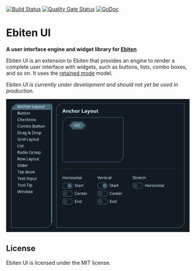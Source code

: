 [![Build Status](https://travis-ci.org/blizzy78/ebitenui.svg?branch=master)](https://travis-ci.org/blizzy78/ebitenui) [![Quality Gate Status](https://sonarcloud.io/api/project_badges/measure?project=blizzy78_ebitenui&metric=alert_status)](https://sonarcloud.io/dashboard?id=blizzy78_ebitenui) [![GoDoc](https://godoc.org/github.com/blizzy78/ebitenui?status.svg)](https://pkg.go.dev/github.com/blizzy78/ebitenui)


Ebiten UI
=========

**A user interface engine and widget library for [Ebiten]**

Ebiten UI is an extension to Ebiten that provides an engine to render a complete user interface
with widgets, such as buttons, lists, combo boxes, and so on. It uses the [retained mode] model.

*Ebiten UI is currently under development and should not yet be used in production.*

![Screenshots](ebiten-ui.gif)


License
-------

Ebiten UI is licensed under the MIT license.



[Ebiten]: https://ebiten.org
[retained mode]: https://en.wikipedia.org/wiki/Retained_mode
